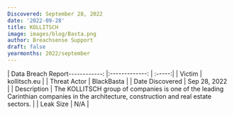 ```yaml
---
Discovered: September 28, 2022
date: '2022-09-28'
title: KOLLITSCH
image: images/blog/Basta.png
author: Breachsense Support
draft: false
yearmonths: 2022/september
---
```


| Data Breach Report------------:     |:-------------:    | :-----:|
| Victim      | kollitsch.eu      | 
| Threat Actor      | BlackBasta      | 
| Date Discovered      | Sep 28, 2022      | 
| Description      | The KOLLITSCH group of companies is one of the leading Carinthian companies in the architecture, construction and real estate sectors.       | 
| Leak Size      | N/A      | 

